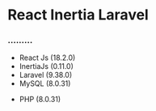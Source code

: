 # React Inertia Laravel

### .........

-   React Js (18.2.0)
-   InertiaJs (0.11.0)
-   Laravel (9.38.0)
-   MySQL (8.0.31)

*   PHP (8.0.31)
